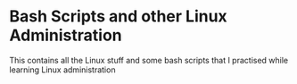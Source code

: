 # Bash Scripts and other Linux Administration

This contains all the Linux stuff and some bash scripts that I practised while learning Linux administration

